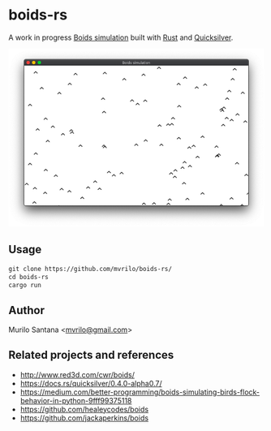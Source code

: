 # boids-rs

A work in progress [Boids simulation](http://www.red3d.com/cwr/boids/) built with [Rust](https://www.rust-lang.org/) and [Quicksilver](https://ryanisaacg.com/quicksilver/).

![Example](static/example.png)

## Usage

```
git clone https://github.com/mvrilo/boids-rs/
cd boids-rs
cargo run
```

## Author

Murilo Santana <<mvrilo@gmail.com>>

## Related projects and references

- http://www.red3d.com/cwr/boids/
- https://docs.rs/quicksilver/0.4.0-alpha0.7/
- https://medium.com/better-programming/boids-simulating-birds-flock-behavior-in-python-9fff99375118
- https://github.com/healeycodes/boids
- https://github.com/jackaperkins/boids
